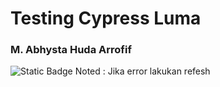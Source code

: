 # Testing Cypress Luma

### M. Abhysta Huda Arrofif
<img alt="Static Badge" src="https://img.shields.io/badge/Cypress%2C%20green">
Noted : Jika error lakukan refesh
